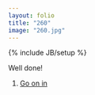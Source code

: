 ```yaml
---
layout: folio
title: "260"
image: "260.jpg"
---
```

{% include JB/setup %}

<div class="copy">
	<p>Well done!</p>
</div>

<div class="choice">
	<ol>
		<li><a href="267.html">
			Go on in
		</a></li>
	</ol>
</div>